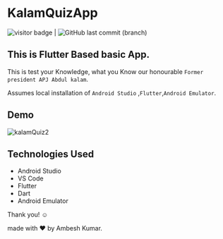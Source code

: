# KalamQuizApp
<img src= "https://visitor-badge.laobi.icu/badge?page_id=201851019-iiitv/KalamQuizApp " alt="visitor badge"/> |  ![GitHub last commit (branch)](https://img.shields.io/github/last-commit/201851019-iiitv/KalamQuizApp/main)

## This is Flutter Based basic App.

This is test your Knowledge, what you Know our honourable `Former president APJ Abdul kalam`.

Assumes local installation of  `Android Studio` ,`Flutter`,`Android Emulator`.



## Demo 

![kalamQuiz2](https://user-images.githubusercontent.com/48892208/102683677-ac19d100-41f8-11eb-9e8a-87d03c3460a1.gif)




## Technologies Used
* Android Studio
* VS Code
* Flutter
* Dart
* Android Emulator



Thank you! ☺️

made with ❤️ by Ambesh Kumar.
